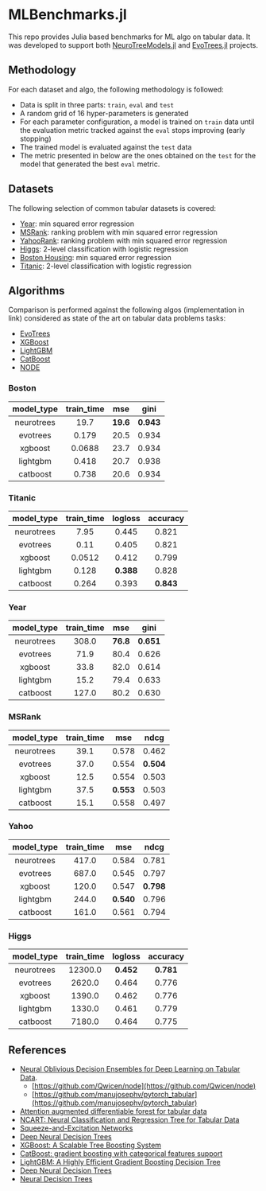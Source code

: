 # MLBenchmarks.jl 

This repo provides Julia based benchmarks for ML algo on tabular data. 
It was developed to support both [NeuroTreeModels.jl](https://github.com/Evovest/NeuroTreeModels.jl) and [EvoTrees.jl](https://github.com/Evovest/EvoTrees.jl) projects.

## Methodology

For each dataset and algo, the following methodology is followed:
- Data is split in three parts: `train`, `eval` and `test`
- A random grid of 16 hyper-parameters is generated
- For each parameter configuration, a model is trained on `train` data until the evaluation metric tracked against the `eval` stops improving (early stopping)
- The trained model is evaluated against the `test` data
- The metric presented in below are the ones obtained on the `test` for the model that generated the best `eval` metric.

## Datasets

The following selection of common tabular datasets is covered:

- [Year](https://archive.ics.uci.edu/dataset/203/yearpredictionmsd): min squared error regression
- [MSRank](https://www.microsoft.com/en-us/research/project/mslr/): ranking problem with min squared error regression 
- [YahooRank](https://webscope.sandbox.yahoo.com/): ranking problem with min squared error regression
- [Higgs](https://archive.ics.uci.edu/dataset/280/higgs): 2-level classification with logistic regression
- [Boston Housing](https://juliaml.github.io/MLDatasets.jl/stable/datasets/misc/#MLDatasets.BostonHousing): min squared error regression
- [Titanic](https://juliaml.github.io/MLDatasets.jl/stable/datasets/misc/#MLDatasets.Titanic): 2-level classification with logistic regression

## Algorithms

Comparison is performed against the following algos (implementation in link) considered as state of the art on tabular data problems tasks:

- [EvoTrees](https://github.com/Evovest/EvoTrees.jl)
- [XGBoost](https://github.com/dmlc/XGBoost.jl)
- [LightGBM](https://github.com/IQVIA-ML/LightGBM.jl)
- [CatBoost](https://github.com/JuliaAI/CatBoost.jl)
- [NODE](https://github.com/manujosephv/pytorch_tabular)

### Boston

| **model\_type** | **train\_time** | **mse** | **gini** |
|:---------------:|:---------------:|:-------:|:--------:|
| neurotrees      | 19.7            | **19.6**| **0.943**|
| evotrees        | 0.179           | 20.5    | 0.934    |
| xgboost         | 0.0688          | 23.7    | 0.934    |
| lightgbm        | 0.418           | 20.7    | 0.938    |
| catboost        | 0.738           | 20.6    | 0.934    |

### Titanic

| **model\_type** | **train\_time** | **logloss** | **accuracy** |
|:---------------:|:---------------:|:-----------:|:------------:|
| neurotrees      | 7.95            | 0.445       | 0.821        |
| evotrees        | 0.11            | 0.405       | 0.821        |
| xgboost         | 0.0512          | 0.412       | 0.799        |
| lightgbm        | 0.128           | **0.388**   | 0.828        |
| catboost        | 0.264           | 0.393       | **0.843**    |

### Year

| **model\_type** | **train\_time** | **mse** | **gini** |
|:---------------:|:---------------:|:-------:|:--------:|
| neurotrees      | 308.0           | **76.8**| **0.651**|
| evotrees        | 71.9            | 80.4    | 0.626    |
| xgboost         | 33.8            | 82.0    | 0.614    |
| lightgbm        | 15.2            | 79.4    | 0.633    |
| catboost        | 127.0           | 80.2    | 0.630    |

### MSRank

| **model\_type** | **train\_time** | **mse** | **ndcg** |
|:---------------:|:---------------:|:-------:|:--------:|
| neurotrees      | 39.1            | 0.578   | 0.462    |
| evotrees        | 37.0            | 0.554   | **0.504**|
| xgboost         | 12.5            | 0.554   | 0.503    |
| lightgbm        | 37.5            |**0.553**| 0.503    |
| catboost        | 15.1            | 0.558   | 0.497    |

### Yahoo

| **model\_type** | **train\_time** | **mse** | **ndcg** |
|:---------------:|:---------------:|:-------:|:--------:|
| neurotrees      | 417.0           | 0.584   | 0.781    |
| evotrees        | 687.0           | 0.545   | 0.797    |
| xgboost         | 120.0           | 0.547   | **0.798**|
| lightgbm        | 244.0           |**0.540**| 0.796    |
| catboost        | 161.0           | 0.561   | 0.794    |

### Higgs

| **model\_type** | **train\_time** | **logloss** | **accuracy** |
|:---------------:|:---------------:|:-----------:|:------------:|
| neurotrees      | 12300.0         | **0.452**   | **0.781**    |
| evotrees        | 2620.0          | 0.464       | 0.776        |
| xgboost         | 1390.0          | 0.462       | 0.776        |
| lightgbm        | 1330.0          | 0.461       | 0.779        |
| catboost        | 7180.0          | 0.464       | 0.775        |

## References

- [Neural Oblivious Decision Ensembles for Deep Learning on Tabular Data](https://arxiv.org/abs/1909.06312v2).
    - [https://github.com/Qwicen/node](https://github.com/Qwicen/node)
    - [https://github.com/manujosephv/pytorch_tabular](https://github.com/manujosephv/pytorch_tabular)
- [Attention augmented differentiable forest for tabular data](https://arxiv.org/abs/2010.02921)
- [NCART: Neural Classification and Regression Tree for Tabular Data](https://arxiv.org/abs/2307.12198)
- [Squeeze-and-Excitation Networks](https://arxiv.org/abs/1709.01507)
- [Deep Neural Decision Trees](https://arxiv.org/abs/1806.06988)
- [XGBoost: A Scalable Tree Boosting System](https://arxiv.org/abs/1603.02754)
- [CatBoost: gradient boosting with categorical features support](https://arxiv.org/abs/1810.11363)
- [LightGBM: A Highly Efficient Gradient Boosting Decision Tree](https://papers.nips.cc/paper_files/paper/2017/hash/6449f44a102fde848669bdd9eb6b76fa-Abstract.html)
- [Deep Neural Decision Trees](https://arxiv.org/abs/1806.06988)
- [Neural Decision Trees](https://arxiv.org/abs/1702.07360)
